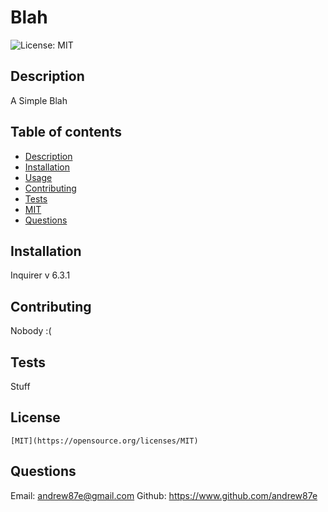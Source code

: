 # Blah
![License: MIT](https://img.shields.io/badge/License-MIT-yellow.svg) 
## Description
A Simple Blah
## Table of contents
- [Description](#description)
- [Installation](#installation)
- [Usage](#usage)
- [Contributing](#contributing)
- [Tests](#tests)
- [MIT](#MIT)
- [Questions](#questions)
## Installation
Inquirer v 6.3.1
## Contributing
Nobody :(
## Tests
Stuff
## License
    
    [MIT](https://opensource.org/licenses/MIT)
## Questions
Email: andrew87e@gmail.com
Github: https://www.github.com/andrew87e
      